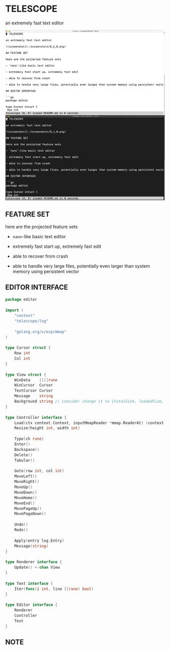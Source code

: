 # TELESCOPE

an extremely fast text editor

![screenshot](./screenshots/0_1_2.png)

## FEATURE SET

here are the projected feature sets

- `nano`-like basic text editor

- extremely fast start up, extremely fast edit

- able to recover from crash

- able to handle very large files, potentially even larger than system memory using persistent vector

## EDITOR INTERFACE

```go
package editor

import (
	"context"
	"telescope/log"

	"golang.org/x/exp/mmap"
)

type Cursor struct {
	Row int
	Col int
}

type View struct {
	WinData    [][]rune
	WinCursor  Cursor
	TextCursor Cursor
	Message    string
	Background string // consider change it to {totalSize, loadedSize, ...}
}

type Controller interface {
	Load(ctx context.Context, inputMmapReader *mmap.ReaderAt) (context.Context, error)
	Resize(height int, width int)

	Type(ch rune)
	Enter()
	Backspace()
	Delete()
	Tabular()

	Goto(row int, col int)
	MoveLeft()
	MoveRight()
	MoveUp()
	MoveDown()
	MoveHome()
	MoveEnd()
	MovePageUp()
	MovePageDown()

	Undo()
	Redo()

	Apply(entry log.Entry)
	Message(string)
}

type Renderer interface {
	Update() <-chan View
}

type Text interface {
	Iter(func(i int, line []rune) bool)
}

type Editor interface {
	Renderer
	Controller
	Text
}


```

## NOTE
